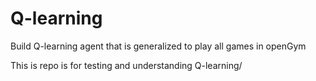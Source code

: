 # Q-learning
Build Q-learning agent that is generalized to play all games in openGym

This is repo is for testing and understanding Q-learning/
